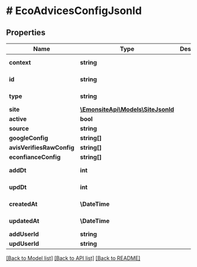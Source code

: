 # # EcoAdvicesConfigJsonld

## Properties

Name | Type | Description | Notes
------------ | ------------- | ------------- | -------------
**context** | **string** |  | [optional] [readonly]
**id** | **string** |  | [optional] [readonly]
**type** | **string** |  | [optional] [readonly]
**site** | [**\EmonsiteApi\Models\SiteJsonld**](SiteJsonld.md) |  | [optional]
**active** | **bool** |  | [optional]
**source** | **string** |  | [optional]
**googleConfig** | **string[]** |  | [optional]
**avisVerifiesRawConfig** | **string[]** |  | [optional]
**econfianceConfig** | **string[]** |  | [optional]
**addDt** | **int** |  | [optional] [readonly]
**updDt** | **int** |  | [optional] [readonly]
**createdAt** | **\DateTime** |  | [optional] [readonly]
**updatedAt** | **\DateTime** |  | [optional] [readonly]
**addUserId** | **string** |  | [optional]
**updUserId** | **string** |  | [optional]

[[Back to Model list]](../../README.md#models) [[Back to API list]](../../README.md#endpoints) [[Back to README]](../../README.md)
